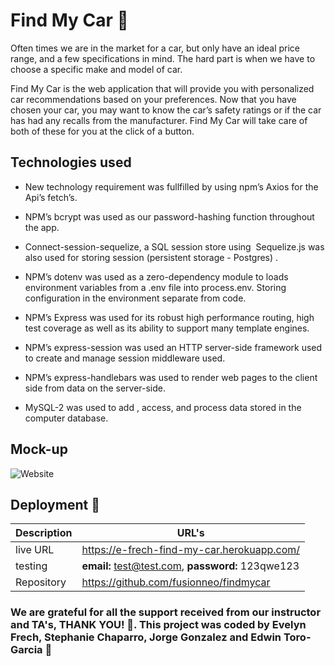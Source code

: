 # Find My Car  🚗
Often times we are in the market for a car, but only have an ideal price range, and a few specifications in mind. The hard part is when we have to choose a specific make and model of car.

Find My Car is the web application that will provide you with personalized car recommendations based on your preferences.
Now that you have chosen your car, you may want to know the car’s safety ratings or if the car has had any recalls from the manufacturer. Find My Car will take care of both of these for you at the click of a button.


## Technologies used

- New technology requirement was fullfilled by using 
npm’s Axios for the Api’s fetch’s.

- NPM’s bcrypt was used as our password-hashing 
function throughout the app.

- Connect-session-sequelize, a SQL session store using 
Sequelize.js was also used for storing session (persistent storage - Postgres) .

- NPM’s dotenv was used as a zero-dependency module to loads 
environment variables from a .env file into process.env. 
Storing configuration in the environment separate from code.

- NPM’s Express was used for its robust high performance 
routing, high test coverage as well as its ability to 
support many template engines.

- NPM’s express-session was used an HTTP server-side 
framework used to create and manage session middleware used.

- NPM’s express-handlebars was used to render web 
pages to the client side from data on the server-side.

- MySQL-2 was used to add , access, and process 
data stored in the computer database.

## Mock-up

![Website](/public/assets/imgs/Untitled_%20May%2016%2C%202022%202_29%20PM%20(1).gif)

## Deployment  🚀

| Description   | URL's                                                                               |
| ------------- | -------------                                                                       |
| live URL      | https://e-frech-find-my-car.herokuapp.com/                                          |
| testing       | **email:** test@test.com, **password:** 123qwe123                                   |
| Repository    | https://github.com/fusionneo/findmycar                                              |



### We are grateful for all the support received from our instructor and TA's, THANK YOU! 🙏. This project was coded by Evelyn Frech, Stephanie Chaparro, Jorge Gonzalez and Edwin Toro-Garcia 🙌